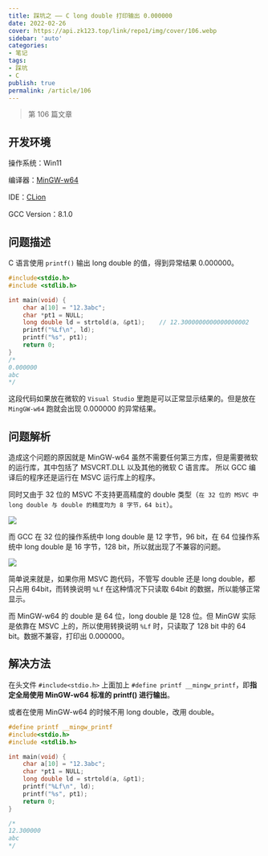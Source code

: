 ```yaml
---
title: 踩坑之 —— C long double 打印输出 0.000000
date: 2022-02-26
cover: https://api.zk123.top/link/repo1/img/cover/106.webp
sidebar: 'auto'
categories:
- 笔记
tags:
- 踩坑
- C
publish: true
permalink: /article/106
---
```


> 第 106 篇文章
<!-- more -->

## 开发环境
操作系统：Win11

编译器：[MinGW-w64](https://en.wikipedia.org/wiki/Mingw-w64)

IDE：[CLion](https://www.jetbrains.com/clion/)

GCC Version：8.1.0


## 问题描述
C 语言使用 `printf()` 输出 long double 的值，得到异常结果 0.000000。
```c
#include<stdio.h>
#include <stdlib.h>

int main(void) {
    char a[10] = "12.3abc";
    char *pt1 = NULL;
    long double ld = strtold(a, &pt1);    // 12.3000000000000000002
    printf("%Lf\n", ld);
    printf("%s", pt1);
    return 0;
}
/*
0.000000
abc
*/
```

这段代码如果放在微软的 `Visual Studio` 里跑是可以正常显示结果的。但是放在 `MingGW-w64` 跑就会出现 0.000000 的异常结果。

## 问题解析
造成这个问题的原因就是 MinGW-w64 虽然不需要任何第三方库，但是需要微软的运行库，其中包括了 MSVCRT.DLL 以及其他的微软 C 语言库。
所以 GCC 编译后的程序还是运行在 MSVC 运行库上的程序。

同时又由于 32 位的 MSVC 不支持更高精度的 double 类型（`在 32 位的 MSVC 中 long double 与 double 的精度均为 8 字节，64 bit`）。

![](https://api.zk123.top/link/repo1/img/2022/106_1.png)

而 GCC 在 32 位的操作系统中 long double 是 12 字节，96 bit，在 64 位操作系统中 long double 是 16 字节，128 bit，所以就出现了不兼容的问题。

![](https://api.zk123.top/link/repo1/img/2022/106_2.png)

简单说来就是，如果你用 MSVC 跑代码，不管写 double 还是 long double，都只占用 64bit，而转换说明 `%Lf` 在这种情况下只读取 64bit 的数据，所以能够正常显示。

而 MinGW-w64 的 double 是 64 位，long double 是 128 位。但 MinGW 实际是依靠在 MSVC 上的，所以使用转换说明 `%Lf` 时，只读取了 128 bit 中的 64 bit。数据不兼容，打印出 0.000000。

## 解决方法
在头文件 `#include<stdio.h>` 上面加上 `#define printf __mingw_printf`，即**指定全局使用 MinGW-w64 标准的 printf() 进行输出**。

或者在使用 MinGW-w64 的时候不用 long double，改用 double。

```c
#define printf __mingw_printf
#include<stdio.h>
#include <stdlib.h>

int main(void) {
    char a[10] = "12.3abc";
    char *pt1 = NULL;
    long double ld = strtold(a, &pt1);
    printf("%Lf\n", ld);
    printf("%s", pt1);
    return 0;
}

/*
12.300000
abc
*/
```